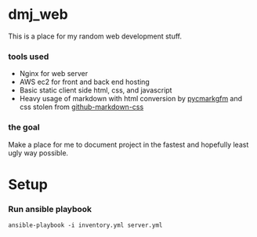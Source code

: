 # dmj_web 
This is a place for my random web development stuff.

### tools used
* Nginx for web server
* AWS ec2 for front and back end hosting
* Basic static client side html, css, and javascript
* Heavy usage of markdown with html conversion by [pycmarkgfm](https://github.com/Zopieux/pycmarkgfm) and css stolen from [github-markdown-css](https://github.com/sindresorhus/github-markdown-css?tab=readme-ov-file)

### the goal
Make a place for me to document project in the fastest and hopefully least ugly way possible.

# Setup

### Run ansible playbook
```
ansible-playbook -i inventory.yml server.yml
```